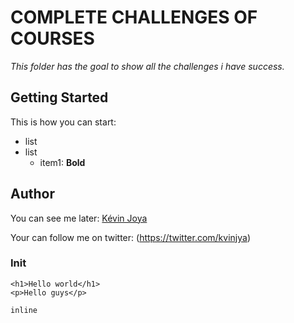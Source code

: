 # COMPLETE CHALLENGES OF COURSES
*This folder has the goal to show all the challenges i have success.*

## Getting Started
This is how you can start:
* list
* list
  * item1: **Bold**

## Author
You can see me later: [Kévin Joya](http://kevin-joya.fr)

Your can follow me on twitter: (https://twitter.com/kvinjya)

### Init
```
<h1>Hello world</h1>
<p>Hello guys</p>
```
`inline`

